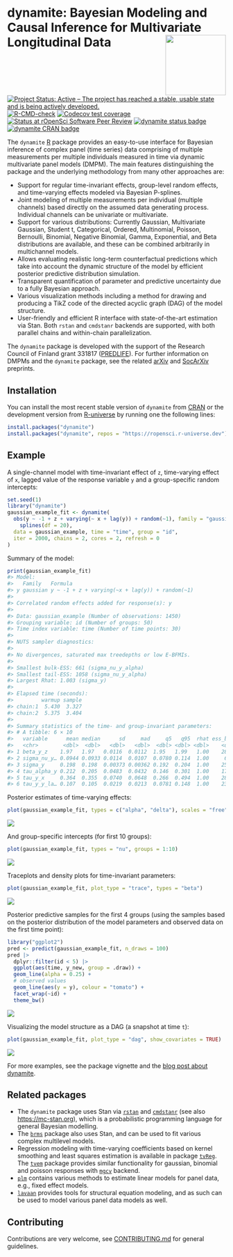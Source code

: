 
<!-- README.md is generated from README.Rmd. Please edit that file -->

# dynamite: Bayesian Modeling and Causal Inference for Multivariate Longitudinal Data <a href="https://docs.ropensci.org/dynamite/"><img src="man/figures/logo.png" align="right" height="139"/></a>

<!-- badges: start -->

[![Project Status: Active – The project has reached a stable, usable
state and is being actively
developed.](https://www.repostatus.org/badges/latest/active.svg)](https://www.repostatus.org/#active)
[![R-CMD-check](https://github.com/ropensci/dynamite/workflows/R-CMD-check/badge.svg)](https://github.com/ropensci/dynamite/actions)
[![Codecov test
coverage](https://codecov.io/gh/ropensci/dynamite/branch/main/graph/badge.svg)](https://app.codecov.io/gh/ropensci/dynamite?branch=main)
[![Status at rOpenSci Software Peer
Review](https://badges.ropensci.org/554_status.svg)](https://github.com/ropensci/software-review/issues/554)
[![dynamite status
badge](https://ropensci.r-universe.dev/badges/dynamite)](https://ropensci.r-universe.dev)
[![dynamite CRAN
badge](http://www.r-pkg.org/badges/version/dynamite)](https://cran.r-project.org/package=dynamite)
<!-- badges: end -->

The `dynamite` [R](https://www.r-project.org/) package provides an
easy-to-use interface for Bayesian inference of complex panel (time
series) data comprising of multiple measurements per multiple
individuals measured in time via dynamic multivariate panel models
(DMPM). The main features distinguishing the package and the underlying
methodology from many other approaches are:

- Support for regular time-invariant effects, group-level random
  effects, and time-varying effects modeled via Bayesian P-splines.
- Joint modeling of multiple measurements per individual (multiple
  channels) based directly on the assumed data generating process.
  Individual channels can be univariate or multivariate.
- Support for various distributions: Currently Gaussian, Multivariate
  Gaussian, Student t, Categorical, Ordered, Multinomial, Poisson,
  Bernoulli, Binomial, Negative Binomial, Gamma, Exponential, and Beta
  distributions are available, and these can be combined arbitrarily in
  multichannel models.
- Allows evaluating realistic long-term counterfactual predictions which
  take into account the dynamic structure of the model by efficient
  posterior predictive distribution simulation.
- Transparent quantification of parameter and predictive uncertainty due
  to a fully Bayesian approach.
- Various visualization methods including a method for drawing and
  producing a TikZ code of the directed acyclic graph (DAG) of the model
  structure.
- User-friendly and efficient R interface with state-of-the-art
  estimation via Stan. Both `rstan` and `cmdstanr` backends are
  supported, with both parallel chains and within-chain parallelization.

The `dynamite` package is developed with the support of the Research
Council of Finland grant 331817
([PREDLIFE](https://sites.utu.fi/predlife/en/)). For further information
on DMPMs and the `dynamite` package, see the related
[arXiv](https://arxiv.org/abs/2302.01607) and
[SocArXiv](https://osf.io/preprints/socarxiv/mdwu5/) preprints.

## Installation

You can install the most recent stable version of `dynamite` from
[CRAN](https://cran.r-project.org/package=dynamite) or the development
version from [R-universe](https://r-universe.dev/search/) by running one
the following lines:

``` r
install.packages("dynamite")
install.packages("dynamite", repos = "https://ropensci.r-universe.dev")
```

## Example

A single-channel model with time-invariant effect of `z`, time-varying
effect of `x`, lagged value of the response variable `y` and a
group-specific random intercepts:

``` r
set.seed(1)
library("dynamite")
gaussian_example_fit <- dynamite(
  obs(y ~ -1 + z + varying(~ x + lag(y)) + random(~1), family = "gaussian") +
    splines(df = 20),
  data = gaussian_example, time = "time", group = "id",
  iter = 2000, chains = 2, cores = 2, refresh = 0
)
```

Summary of the model:

``` r
print(gaussian_example_fit)
#> Model:
#>   Family   Formula                                       
#> y gaussian y ~ -1 + z + varying(~x + lag(y)) + random(~1)
#> 
#> Correlated random effects added for response(s): y
#> 
#> Data: gaussian_example (Number of observations: 1450)
#> Grouping variable: id (Number of groups: 50)
#> Time index variable: time (Number of time points: 30)
#> 
#> NUTS sampler diagnostics:
#> 
#> No divergences, saturated max treedepths or low E-BFMIs.
#> 
#> Smallest bulk-ESS: 661 (sigma_nu_y_alpha)
#> Smallest tail-ESS: 1058 (sigma_nu_y_alpha)
#> Largest Rhat: 1.003 (sigma_y)
#> 
#> Elapsed time (seconds):
#>         warmup sample
#> chain:1  5.430  3.327
#> chain:2  5.375  3.404
#> 
#> Summary statistics of the time- and group-invariant parameters:
#> # A tibble: 6 × 10
#>   variable      mean median      sd     mad     q5   q95  rhat ess_bulk ess_tail
#>   <chr>        <dbl>  <dbl>   <dbl>   <dbl>  <dbl> <dbl> <dbl>    <dbl>    <dbl>
#> 1 beta_y_z    1.97   1.97   0.0116  0.0112  1.95   1.99   1.00    2815.    1434.
#> 2 sigma_nu_y… 0.0944 0.0933 0.0114  0.0107  0.0780 0.114  1.00     661.    1058.
#> 3 sigma_y     0.198  0.198  0.00373 0.00362 0.192  0.204  1.00    2580.    1254.
#> 4 tau_alpha_y 0.212  0.205  0.0483  0.0432  0.146  0.301  1.00    1731.    1606.
#> 5 tau_y_x     0.364  0.355  0.0740  0.0648  0.266  0.494  1.00    2812.    1504.
#> 6 tau_y_y_la… 0.107  0.105  0.0219  0.0213  0.0781 0.148  1.00    2387.    1682.
```

Posterior estimates of time-varying effects:

``` r
plot(gaussian_example_fit, types = c("alpha", "delta"), scales = "free")
```

<img src="man/figures/README-unnamed-chunk-7-1.png" style="display: block; margin: auto;" />

And group-specific intercepts (for first 10 groups):

``` r
plot(gaussian_example_fit, types = "nu", groups = 1:10)
```

<img src="man/figures/README-unnamed-chunk-8-1.png" style="display: block; margin: auto;" />

Traceplots and density plots for time-invariant parameters:

``` r
plot(gaussian_example_fit, plot_type = "trace", types = "beta")
```

<img src="man/figures/README-unnamed-chunk-9-1.png" style="display: block; margin: auto;" />

Posterior predictive samples for the first 4 groups (using the samples
based on the posterior distribution of the model parameters and observed
data on the first time point):

``` r
library("ggplot2")
pred <- predict(gaussian_example_fit, n_draws = 100)
pred |>
  dplyr::filter(id < 5) |>
  ggplot(aes(time, y_new, group = .draw)) +
  geom_line(alpha = 0.25) +
  # observed values
  geom_line(aes(y = y), colour = "tomato") +
  facet_wrap(~id) +
  theme_bw()
```

<img src="man/figures/README-unnamed-chunk-10-1.png" style="display: block; margin: auto;" />

Visualizing the model structure as a DAG (a snapshot at time `t`):

``` r
plot(gaussian_example_fit, plot_type = "dag", show_covariates = TRUE)
```

<img src="man/figures/README-unnamed-chunk-11-1.png" style="display: block; margin: auto;" />

For more examples, see the package vignette and the [blog post about
dynamite](https://ropensci.org/blog/2023/01/31/dynamite-r-package/).

## Related packages

- The `dynamite` package uses Stan via
  [`rstan`](https://CRAN.R-project.org/package=rstan) and
  [`cmdstanr`](https://mc-stan.org/cmdstanr/) (see also
  <https://mc-stan.org>), which is a probabilistic programming language
  for general Bayesian modelling.
- The [`brms`](https://CRAN.R-project.org/package=brms) package also
  uses Stan, and can be used to fit various complex multilevel models.
- Regression modeling with time-varying coefficients based on kernel
  smoothing and least squares estimation is available in package
  [`tvReg`](https://CRAN.R-project.org/package=tvReg). The
  [`tvem`](https://CRAN.R-project.org/package=tvem) package provides
  similar functionality for gaussian, binomial and poisson responses
  with [`mgcv`](https://CRAN.R-project.org/package=mgcv) backend.
- [`plm`](https://CRAN.R-project.org/package=plm) contains various
  methods to estimate linear models for panel data, e.g., fixed effect
  models.
- [`lavaan`](https://CRAN.R-project.org/package=lavaan) provides tools
  for structural equation modeling, and as such can be used to model
  various panel data models as well.

## Contributing

Contributions are very welcome, see
[CONTRIBUTING.md](https://github.com/ropensci/dynamite/blob/main/.github/CONTRIBUTING.md)
for general guidelines.
